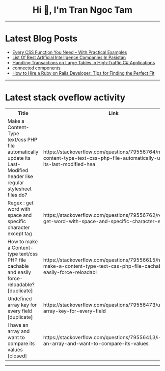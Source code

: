 <h1 align="center">Hi 👋, I'm Tran Ngoc Tam</h1>

---

# Latest Blog Posts 
<!-- BLOG-POST-LIST:START -->
- [Every CSS Function You Need – With Practical Examples](https://dev.to/web_dev-usman/every-css-function-you-need-with-practical-examples-23h)
- [List Of Best Artificial Intelligence Companies In Pakistan](https://dev.to/seo_glaxit_8e9af3e01a9970/list-of-best-artificial-intelligence-companies-in-pakistan-2hk2)
- [Handling Transactions on Large Tables in High-Traffic C# Applications](https://dev.to/syawqy/handling-transactions-on-large-tables-in-high-traffic-c-applications-103m)
- [connected components](https://dev.to/dushyant_singhrao_08/connected-components-5cla)
- [How to Hire a Ruby on Rails Developer: Tips for Finding the Perfect Fit](https://dev.to/jetthoughts/how-to-hire-a-ruby-on-rails-developer-tips-for-finding-the-perfect-fit-51o6)
<!-- BLOG-POST-LIST:END -->

---

# Latest stack oveflow activity
<table>
  <tr><th>Title</th><th>Link</th></tr>
  <!-- STACKOVERFLOW:START --><tr><td>Make a Content-Type text/css PHP file automatically update its Last-Modified header like regular stylesheet files do?</td><td>https://stackoverflow.com/questions/79556764/make-a-content-type-text-css-php-file-automatically-update-its-last-modified-hea</td></tr><tr><td>Regex : get word with space and specific character except tag</td><td>https://stackoverflow.com/questions/79556762/regex-get-word-with-space-and-specific-character-except-tag</td></tr><tr><td>How to make a Content-type text/css PHP file cachable and easily force-reloadable? [duplicate]</td><td>https://stackoverflow.com/questions/79556615/how-to-make-a-content-type-text-css-php-file-cachable-and-easily-force-reloadabl</td></tr><tr><td>Undefined array key for every field [duplicate]</td><td>https://stackoverflow.com/questions/79556473/undefined-array-key-for-every-field</td></tr><tr><td>I have an array and want to compare its values [closed]</td><td>https://stackoverflow.com/questions/79556413/i-have-an-array-and-want-to-compare-its-values</td></tr><!-- STACKOVERFLOW:END -->
</table>

---


